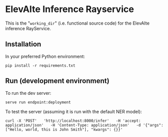 # ElevAIte Inference Rayservice

This is the "`working_dir`" (i.e. functional source code) for the ElevAIte inference RayService.

## Installation

In your preferred Python environment:

```shell
pip install -r requirements.txt
```

## Run (development environment)

To run the dev server:

```shell
serve run endpoint:deployment
```

To test the server (assuming it is run with the default NER model):

```shell
curl -X 'POST'   'http://localhost:8000/infer'   -H 'accept: application/json'   -H 'Content-Type: application/json'   -d '{"args": ["Hello, world, this is John Smith"], "kwargs": {}}'
```



